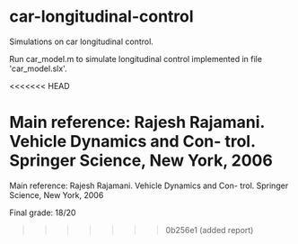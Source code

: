 # car-longitudinal-control
Simulations on car longitudinal control.

Run car_model.m to simulate longitudinal control implemented in file 'car_model.slx'.


<<<<<<< HEAD


Main reference:
Rajesh Rajamani. Vehicle Dynamics and Con-
trol. Springer Science, New York, 2006
=======
Main reference:
Rajesh Rajamani. Vehicle Dynamics and Con-
trol. Springer Science, New York, 2006

Final grade: 18/20
>>>>>>> 0b256e1 (added report)
